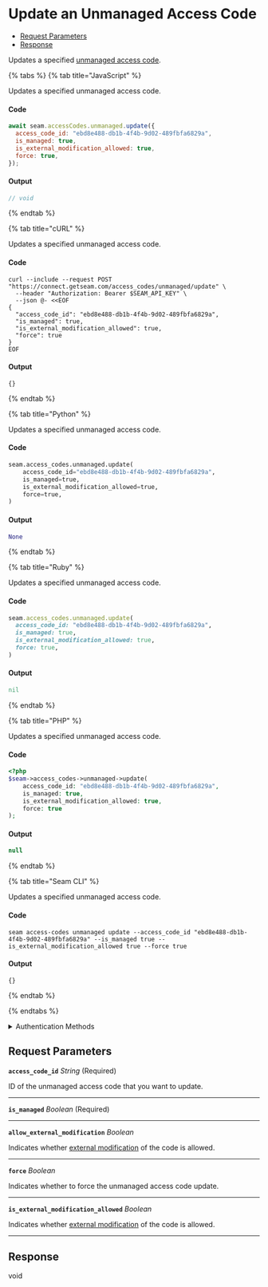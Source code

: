 # Update an Unmanaged Access Code

- [Request Parameters](#request-parameters)
- [Response](#response)

Updates a specified [unmanaged access code](https://docs.seam.co/latest/capability-guides/smart-locks/access-codes/migrating-existing-access-codes).


{% tabs %}
{% tab title="JavaScript" %}

Updates a specified unmanaged access code.

#### Code

```javascript
await seam.accessCodes.unmanaged.update({
  access_code_id: "ebd8e488-db1b-4f4b-9d02-489fbfa6829a",
  is_managed: true,
  is_external_modification_allowed: true,
  force: true,
});
```

#### Output

```javascript
// void
```
{% endtab %}

{% tab title="cURL" %}

Updates a specified unmanaged access code.

#### Code

```curl
curl --include --request POST "https://connect.getseam.com/access_codes/unmanaged/update" \
  --header "Authorization: Bearer $SEAM_API_KEY" \
  --json @- <<EOF
{
  "access_code_id": "ebd8e488-db1b-4f4b-9d02-489fbfa6829a",
  "is_managed": true,
  "is_external_modification_allowed": true,
  "force": true
}
EOF
```

#### Output

```curl
{}
```
{% endtab %}

{% tab title="Python" %}

Updates a specified unmanaged access code.

#### Code

```python
seam.access_codes.unmanaged.update(
    access_code_id="ebd8e488-db1b-4f4b-9d02-489fbfa6829a",
    is_managed=true,
    is_external_modification_allowed=true,
    force=true,
)
```

#### Output

```python
None
```
{% endtab %}

{% tab title="Ruby" %}

Updates a specified unmanaged access code.

#### Code

```ruby
seam.access_codes.unmanaged.update(
  access_code_id: "ebd8e488-db1b-4f4b-9d02-489fbfa6829a",
  is_managed: true,
  is_external_modification_allowed: true,
  force: true,
)
```

#### Output

```ruby
nil
```
{% endtab %}

{% tab title="PHP" %}

Updates a specified unmanaged access code.

#### Code

```php
<?php
$seam->access_codes->unmanaged->update(
    access_code_id: "ebd8e488-db1b-4f4b-9d02-489fbfa6829a",
    is_managed: true,
    is_external_modification_allowed: true,
    force: true
);
```

#### Output

```php
null
```
{% endtab %}

{% tab title="Seam CLI" %}

Updates a specified unmanaged access code.

#### Code

```seam_cli
seam access-codes unmanaged update --access_code_id "ebd8e488-db1b-4f4b-9d02-489fbfa6829a" --is_managed true --is_external_modification_allowed true --force true
```

#### Output

```seam_cli
{}
```
{% endtab %}

{% endtabs %}


<details>

<summary>Authentication Methods</summary>

- API key
- Client session token
- Personal access token
  <br>Must also include the `seam-workspace` header in the request.

To learn more, see [Authentication](https://docs.seam.co/latest/api/authentication).
</details>

## Request Parameters

**`access_code_id`** *String* (Required)

ID of the unmanaged access code that you want to update.

---

**`is_managed`** *Boolean* (Required)

---

**`allow_external_modification`** *Boolean*

Indicates whether [external modification](https://docs.seam.co/latest/capability-guides/smart-locks/access-codes#external-modification) of the code is allowed.

---

**`force`** *Boolean*

Indicates whether to force the unmanaged access code update.

---

**`is_external_modification_allowed`** *Boolean*

Indicates whether [external modification](https://docs.seam.co/latest/capability-guides/smart-locks/access-codes#external-modification) of the code is allowed.

---


## Response

void
